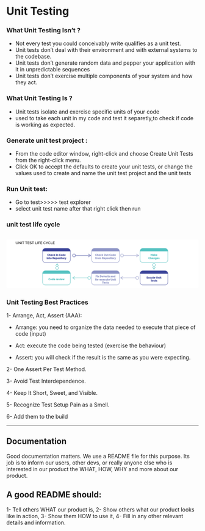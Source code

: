 # Unit Testing 

### What Unit Testing Isn’t ?
-  Not every test you could conceivably write qualifies as a unit test.
-  Unit tests don’t deal with their environment and with external systems to the codebase.
-  Unit tests don’t generate random data and pepper your application with it in unpredictable sequences
-  Unit tests don’t exercise multiple components of your system and how they act.

### What Unit Testing Is ?
- Unit tests isolate and exercise specific units of your code
- used to take each unit in my code and test it separetly,to check if code is working as expected.

 ### Generate unit test project :
* From the code editor window, right-click and choose Create Unit Tests from the right-click menu.
* Click OK to accept the defaults to create your unit tests, or change the values used to create and name the unit test project and the unit tests

### Run Unit test:
- Go to test>>>>> test explorer
- select unit test name after that right click then run

### unit test life cycle
![This is an image](./img/testCycle.png)
---
### Unit Testing Best Practices

1- Arrange, Act, Assert (AAA):

* Arrange: you need to organize the data needed to execute that piece of code (input)

* Act: execute the code being tested (exercise the behaviour)

* Assert: you will check if the result is the same as you were expecting.

2- One Assert Per Test Method.

3- Avoid Test Interdependence.

4- Keep It Short, Sweet, and Visible.

5- Recognize Test Setup Pain as a Smell.

6- Add them to the build

---
## Documentation
Good documentation matters. We use a README file for this purpose. Its job is to inform our users, other devs, or really anyone else who is interested in our product the WHAT, HOW, WHY and more about our product.

## A good README should:

1- Tell others WHAT our product is,
2- Show others what our product looks like in action,
3- Show them HOW to use it,
4- Fill in any other relevant details and information.
